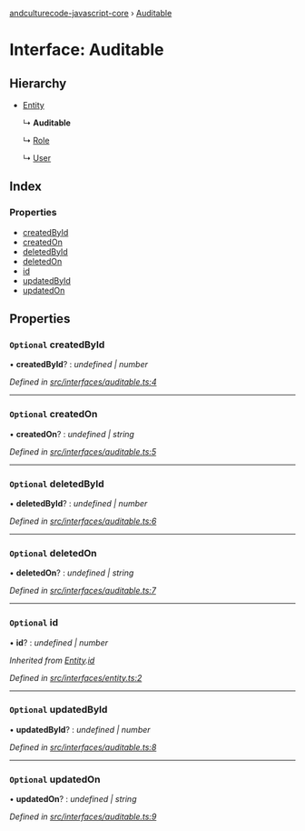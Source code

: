 [andculturecode-javascript-core](../README.md) › [Auditable](auditable.md)

# Interface: Auditable

## Hierarchy

* [Entity](entity.md)

  ↳ **Auditable**

  ↳ [Role](role.md)

  ↳ [User](user.md)

## Index

### Properties

* [createdById](auditable.md#optional-createdbyid)
* [createdOn](auditable.md#optional-createdon)
* [deletedById](auditable.md#optional-deletedbyid)
* [deletedOn](auditable.md#optional-deletedon)
* [id](auditable.md#optional-id)
* [updatedById](auditable.md#optional-updatedbyid)
* [updatedOn](auditable.md#optional-updatedon)

## Properties

### `Optional` createdById

• **createdById**? : *undefined | number*

*Defined in [src/interfaces/auditable.ts:4](https://github.com/AndcultureCode/AndcultureCode.JavaScript.Core/blob/20a92a8/src/interfaces/auditable.ts#L4)*

___

### `Optional` createdOn

• **createdOn**? : *undefined | string*

*Defined in [src/interfaces/auditable.ts:5](https://github.com/AndcultureCode/AndcultureCode.JavaScript.Core/blob/20a92a8/src/interfaces/auditable.ts#L5)*

___

### `Optional` deletedById

• **deletedById**? : *undefined | number*

*Defined in [src/interfaces/auditable.ts:6](https://github.com/AndcultureCode/AndcultureCode.JavaScript.Core/blob/20a92a8/src/interfaces/auditable.ts#L6)*

___

### `Optional` deletedOn

• **deletedOn**? : *undefined | string*

*Defined in [src/interfaces/auditable.ts:7](https://github.com/AndcultureCode/AndcultureCode.JavaScript.Core/blob/20a92a8/src/interfaces/auditable.ts#L7)*

___

### `Optional` id

• **id**? : *undefined | number*

*Inherited from [Entity](entity.md).[id](entity.md#optional-id)*

*Defined in [src/interfaces/entity.ts:2](https://github.com/AndcultureCode/AndcultureCode.JavaScript.Core/blob/20a92a8/src/interfaces/entity.ts#L2)*

___

### `Optional` updatedById

• **updatedById**? : *undefined | number*

*Defined in [src/interfaces/auditable.ts:8](https://github.com/AndcultureCode/AndcultureCode.JavaScript.Core/blob/20a92a8/src/interfaces/auditable.ts#L8)*

___

### `Optional` updatedOn

• **updatedOn**? : *undefined | string*

*Defined in [src/interfaces/auditable.ts:9](https://github.com/AndcultureCode/AndcultureCode.JavaScript.Core/blob/20a92a8/src/interfaces/auditable.ts#L9)*
